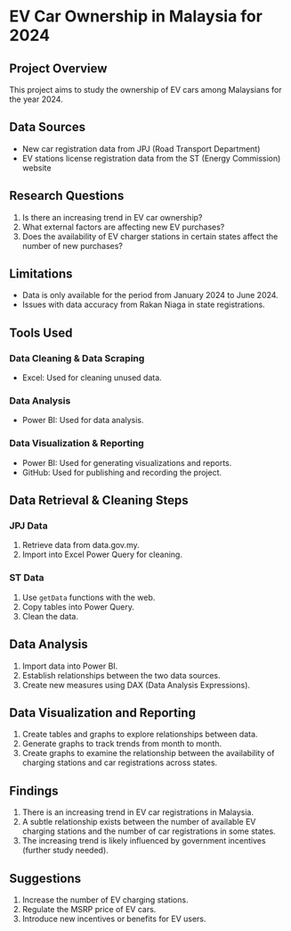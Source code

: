 # EV Car Ownership in Malaysia for 2024

## Project Overview 
This project aims to study the ownership of EV cars among Malaysians for the year 2024.

## Data Sources
- New car registration data from JPJ (Road Transport Department)
- EV stations license registration data from the ST (Energy Commission) website

## Research Questions
1. Is there an increasing trend in EV car ownership?
2. What external factors are affecting new EV purchases?
3. Does the availability of EV charger stations in certain states affect the number of new purchases?

## Limitations
- Data is only available for the period from January 2024 to June 2024.
- Issues with data accuracy from Rakan Niaga in state registrations.

## Tools Used
### Data Cleaning & Data Scraping
- Excel: Used for cleaning unused data.
  
### Data Analysis
- Power BI: Used for data analysis.

### Data Visualization & Reporting
- Power BI: Used for generating visualizations and reports.
- GitHub: Used for publishing and recording the project.

## Data Retrieval & Cleaning Steps
### JPJ Data
1. Retrieve data from data.gov.my.
2. Import into Excel Power Query for cleaning.

### ST Data
1. Use `getData` functions with the web.
2. Copy tables into Power Query.
3. Clean the data.

## Data Analysis
1. Import data into Power BI.
2. Establish relationships between the two data sources.
3. Create new measures using DAX (Data Analysis Expressions).

## Data Visualization and Reporting
1. Create tables and graphs to explore relationships between data.
2. Generate graphs to track trends from month to month.
3. Create graphs to examine the relationship between the availability of charging stations and car registrations across states.

## Findings
1. There is an increasing trend in EV car registrations in Malaysia.
2. A subtle relationship exists between the number of available EV charging stations and the number of car registrations in some states.
3. The increasing trend is likely influenced by government incentives (further study needed).

## Suggestions
1. Increase the number of EV charging stations.
2. Regulate the MSRP price of EV cars.
3. Introduce new incentives or benefits for EV users.